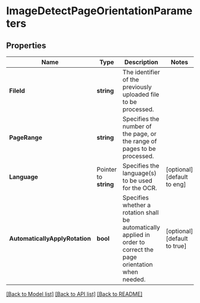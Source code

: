 # ImageDetectPageOrientationParameters

## Properties

Name | Type | Description | Notes
------------ | ------------- | ------------- | -------------
**FileId** | **string** | The identifier of the previously uploaded file to be processed. | 
**PageRange** | **string** | Specifies the number of the page, or the range of pages to be processed. | 
**Language** | Pointer to **string** | Specifies the language(s) to be used for the OCR. | [optional] [default to eng]
**AutomaticallyApplyRotation** | **bool** | Specifies whether a rotation shall be automatically applied in order to correct the page orientation when needed. | [optional] [default to true]

[[Back to Model list]](../README.md#documentation-for-models) [[Back to API list]](../README.md#documentation-for-api-endpoints) [[Back to README]](../README.md)


